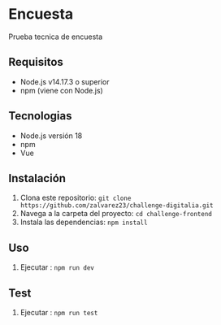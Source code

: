 # Encuesta

Prueba tecnica de encuesta

## Requisitos

-  Node.js v14.17.3 o superior
-  npm (viene con Node.js)

## Tecnologias

-  Node.js versión 18
-  npm
-  Vue

## Instalación

1. Clona este repositorio: `git clone https://github.com/zalvarez23/challenge-digitalia.git`
2. Navega a la carpeta del proyecto: `cd challenge-frontend`
3. Instala las dependencias: `npm install`

## Uso

1. Ejecutar : `npm run dev`

## Test

1. Ejecutar : `npm run test`
